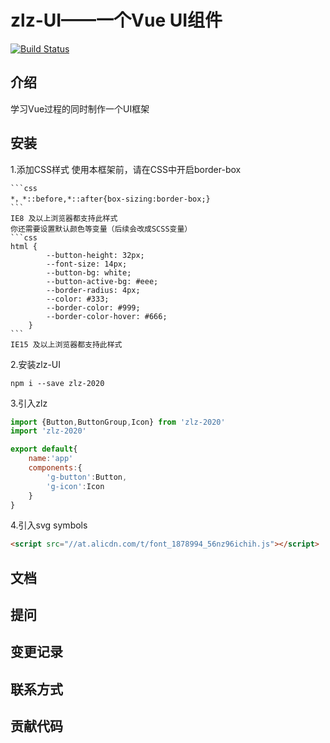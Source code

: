 # zlz-UI——一个Vue UI组件
[![Build Status](https://travis-ci.org/shanfeng606/zlz.svg?branch=master)](https://travis-ci.org/shanfeng606/zlz)

## 介绍
学习Vue过程的同时制作一个UI框架

## 安装
1.添加CSS样式
    使用本框架前，请在CSS中开启border-box

    ```css
    *，*::before,*::after{box-sizing:border-box;}
    ```
    IE8 及以上浏览器都支持此样式
    你还需要设置默认颜色等变量（后续会改成SCSS变量）
    ```css
    html {
            --button-height: 32px;
            --font-size: 14px;
            --button-bg: white;
            --button-active-bg: #eee;
            --border-radius: 4px;
            --color: #333;
            --border-color: #999;
            --border-color-hover: #666;
        }
    ```
    IE15 及以上浏览器都支持此样式
2.安装zlz-UI
 ```
 npm i --save zlz-2020
 ```
 3.引入zlz
 ```js
 import {Button,ButtonGroup,Icon} from 'zlz-2020'
 import 'zlz-2020'

 export default{
     name:'app'
     components:{
         'g-button':Button,
         'g-icon':Icon
     }
 }
 ```
4.引入svg symbols
```html
<script src="//at.alicdn.com/t/font_1878994_56nz96ichih.js"></script>
```

## 文档

## 提问

## 变更记录

## 联系方式

## 贡献代码

